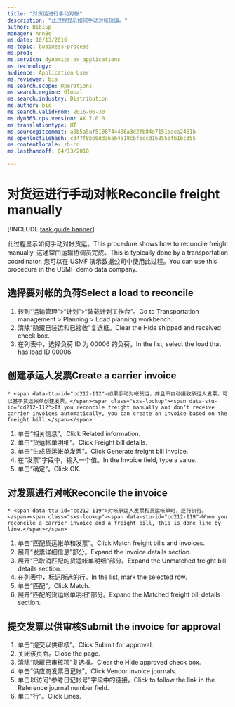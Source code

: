 ```yaml
--- 
title: "对货运进行手动对帐"
description: "此过程显示如何手动对帐货运。"
author: BibiSp
manager: AnnBe
ms.date: 10/13/2016
ms.topic: business-process
ms.prod: 
ms.service: dynamics-ax-applications
ms.technology: 
audience: Application User
ms.reviewer: bis
ms.search.scope: Operations
ms.search.region: Global
ms.search.industry: Distribution
ms.author: bis
ms.search.validFrom: 2016-06-30
ms.dyn365.ops.version: AX 7.0.0
ms.translationtype: HT
ms.sourcegitcommit: a8b5a5af5108744406a3d2fb84d7151baea2481b
ms.openlocfilehash: c347f8bb0dd36ab4a18cbf6ccd16855efb1bc355
ms.contentlocale: zh-cn
ms.lasthandoff: 04/13/2018

---
```

# <a name="reconcile-freight-manually"></a><span data-ttu-id="cd212-103">对货运进行手动对帐</span><span class="sxs-lookup"><span data-stu-id="cd212-103">Reconcile freight manually</span></span>

[!INCLUDE [task guide banner](../../includes/task-guide-banner.md)]

<span data-ttu-id="cd212-104">此过程显示如何手动对帐货运。</span><span class="sxs-lookup"><span data-stu-id="cd212-104">This procedure shows how to reconcile freight manually.</span></span> <span data-ttu-id="cd212-105">这通常由运输协调员完成。</span><span class="sxs-lookup"><span data-stu-id="cd212-105">This is typically done by a transportation coordinator.</span></span> <span data-ttu-id="cd212-106">您可以在 USMF 演示数据公司中使用此过程。</span><span class="sxs-lookup"><span data-stu-id="cd212-106">You can use this procedure in the USMF demo data company.</span></span>


## <a name="select-a-load-to-reconcile"></a><span data-ttu-id="cd212-107">选择要对帐的负荷</span><span class="sxs-lookup"><span data-stu-id="cd212-107">Select a load to reconcile</span></span>
1. <span data-ttu-id="cd212-108">转到“运输管理”>“计划”>“装载计划工作台”。</span><span class="sxs-lookup"><span data-stu-id="cd212-108">Go to Transportation management > Planning > Load planning workbench.</span></span>
2. <span data-ttu-id="cd212-109">清除“隐藏已装运和已接收”复选框。</span><span class="sxs-lookup"><span data-stu-id="cd212-109">Clear the Hide shipped and received check box.</span></span> 
3. <span data-ttu-id="cd212-110">在列表中，选择负荷 ID 为 00006 的负荷。</span><span class="sxs-lookup"><span data-stu-id="cd212-110">In the list, select the load that has load ID 00006.</span></span>

## <a name="create-a-carrier-invoice"></a><span data-ttu-id="cd212-111">创建承运人发票</span><span class="sxs-lookup"><span data-stu-id="cd212-111">Create a carrier invoice</span></span>
    * <span data-ttu-id="cd212-112">如果手动对帐货运，并且不自动接收承运人发票，可以基于货运帐单创建发票。</span><span class="sxs-lookup"><span data-stu-id="cd212-112">If you reconcile freight manually and don’t receive carrier invoices automatically, you can create an invoice based on the freight bill.</span></span>  
1. <span data-ttu-id="cd212-113">单击“相关信息”。</span><span class="sxs-lookup"><span data-stu-id="cd212-113">Click Related information.</span></span>
2. <span data-ttu-id="cd212-114">单击“货运帐单明细”。</span><span class="sxs-lookup"><span data-stu-id="cd212-114">Click Freight bill details.</span></span>
3. <span data-ttu-id="cd212-115">单击“生成货运帐单发票”。</span><span class="sxs-lookup"><span data-stu-id="cd212-115">Click Generate freight bill invoice.</span></span>
4. <span data-ttu-id="cd212-116">在“发票”字段中，输入一个值。</span><span class="sxs-lookup"><span data-stu-id="cd212-116">In the Invoice field, type a value.</span></span>
5. <span data-ttu-id="cd212-117">单击“确定”。</span><span class="sxs-lookup"><span data-stu-id="cd212-117">Click OK.</span></span>

## <a name="reconcile-the-invoice"></a><span data-ttu-id="cd212-118">对发票进行对帐</span><span class="sxs-lookup"><span data-stu-id="cd212-118">Reconcile the invoice</span></span>
    * <span data-ttu-id="cd212-119">对帐承运人发票和货运帐单时，逐行执行。</span><span class="sxs-lookup"><span data-stu-id="cd212-119">When you reconcile a carrier invoice and a freight bill, this is done line by line.</span></span>  
1. <span data-ttu-id="cd212-120">单击“匹配货运帐单和发票”。</span><span class="sxs-lookup"><span data-stu-id="cd212-120">Click Match freight bills and invoices.</span></span>
2. <span data-ttu-id="cd212-121">展开“发票详细信息”部分。</span><span class="sxs-lookup"><span data-stu-id="cd212-121">Expand the Invoice details section.</span></span>
3. <span data-ttu-id="cd212-122">展开“已取消匹配的货运帐单明细”部分。</span><span class="sxs-lookup"><span data-stu-id="cd212-122">Expand the Unmatched freight bill details section.</span></span>
4. <span data-ttu-id="cd212-123">在列表中，标记所选的行。</span><span class="sxs-lookup"><span data-stu-id="cd212-123">In the list, mark the selected row.</span></span>
5. <span data-ttu-id="cd212-124">单击“匹配”。</span><span class="sxs-lookup"><span data-stu-id="cd212-124">Click Match.</span></span>
6. <span data-ttu-id="cd212-125">展开“匹配的货运帐单明细”部分。</span><span class="sxs-lookup"><span data-stu-id="cd212-125">Expand the Matched freight bill details section.</span></span>

## <a name="submit-the-invoice-for-approval"></a><span data-ttu-id="cd212-126">提交发票以供审核</span><span class="sxs-lookup"><span data-stu-id="cd212-126">Submit the invoice for approval</span></span>
1. <span data-ttu-id="cd212-127">单击“提交以供审核”。</span><span class="sxs-lookup"><span data-stu-id="cd212-127">Click Submit for approval.</span></span>
2. <span data-ttu-id="cd212-128">关闭该页面。</span><span class="sxs-lookup"><span data-stu-id="cd212-128">Close the page.</span></span>
3. <span data-ttu-id="cd212-129">清除“隐藏已审核项”复选框。</span><span class="sxs-lookup"><span data-stu-id="cd212-129">Clear the Hide approved check box.</span></span> 
4. <span data-ttu-id="cd212-130">单击“供应商发票日记帐”。</span><span class="sxs-lookup"><span data-stu-id="cd212-130">Click Vendor invoice journals.</span></span>
5. <span data-ttu-id="cd212-131">单击以访问“参考日记帐号”字段中的链接。</span><span class="sxs-lookup"><span data-stu-id="cd212-131">Click to follow the link in the Reference journal number field.</span></span>
6. <span data-ttu-id="cd212-132">单击“行”。</span><span class="sxs-lookup"><span data-stu-id="cd212-132">Click Lines.</span></span>


